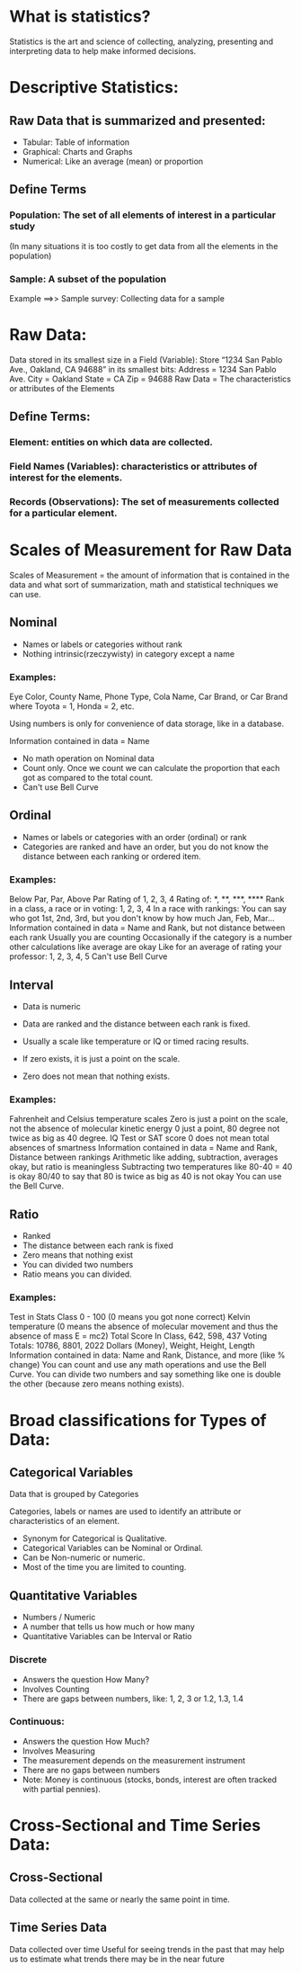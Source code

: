 # What is statistics?

Statistics is the art and science of collecting, analyzing, presenting and interpreting data to help make informed decisions.

# Descriptive Statistics:

## Raw Data that is summarized and presented:

- Tabular: Table of information
- Graphical: Charts and Graphs
- Numerical: Like an average (mean) or proportion

## Define Terms

### Population: The set of all elements of interest in a particular study

(In many situations it is too costly to get data from all the elements in the population)

### Sample: A subset of the population

Example ==>> Sample survey: Collecting data for a sample



# Raw Data:

Data stored in its smallest size in a Field (Variable):
Store “1234 San Pablo Ave., Oakland, CA 94688” in its smallest bits:
Address = 1234 San Pablo Ave.
City = Oakland
State = CA
Zip = 94688
Raw Data = The characteristics or attributes of the Elements

## Define Terms:

### Element: entities on which data are collected. 

### Field Names (Variables): characteristics or attributes of interest for the elements.

### Records (Observations): The set of measurements collected for a particular element.





# Scales of Measurement for Raw Data

Scales of Measurement = the amount of information that is contained in the data and what sort of summarization, math and statistical techniques we can use.

## Nominal

- Names or labels or categories without rank
- Nothing intrinsic(rzeczywisty) in category except a name

### Examples:

 Eye Color, County Name, Phone Type, Cola Name, Car Brand, or Car Brand where Toyota = 1, Honda = 2, etc.

Using numbers is only for convenience of data storage, like in a database.

Information contained in data = Name

- No math operation on Nominal data
- Count only. Once we count we can calculate the proportion that each got as compared to the total count.
- Can't use Bell Curve

## Ordinal

- Names or labels or categories with an order (ordinal) or rank
- Categories are ranked and have an order, but you do not know the distance between each ranking or ordered item.

### Examples:

Below Par, Par, Above Par
Rating of 1, 2, 3, 4
Rating of: *, **, ***, ****
Rank in a class, a race or in voting: 1, 2, 3, 4
In a race with rankings: You can say who got 1st, 2nd, 3rd, but you don't know by how much
Jan, Feb, Mar…
Information contained in data = Name and Rank, but not distance between each rank
Usually you are counting
Occasionally if the category is a number other calculations like average are okay
Like for an average of rating your professor: 1, 2, 3, 4, 5
Can't use Bell Curve

## Interval

- Data is numeric
- Data are ranked and the distance between each rank is fixed.

- Usually a scale like temperature or IQ or timed racing results.
- If zero exists, it is just a point on the scale.
- Zero does not mean that nothing exists.

### Examples:

Fahrenheit and Celsius temperature scales
Zero is just a point on the scale, not the absence of molecular kinetic energy
0 just a point, 80 degree not twice as big as 40 degree.
IQ Test or SAT score
0 does not mean total absences of smartness
Information contained in data = Name and Rank, Distance between rankings
Arithmetic like adding, subtraction, averages okay, but ratio is meaningless
Subtracting two temperatures like 80-40 = 40 is okay
80/40 to say that 80 is twice as big as 40 is not okay
You can use the Bell Curve.



## Ratio

- Ranked
- The distance between each rank is fixed
- Zero means that nothing exist
- You can divided two numbers
- Ratio means you can divided.

### Examples:

Test in Stats Class 0 - 100 (0 means you got none correct)
Kelvin temperature (0 means the absence of molecular movement and thus the absence of mass E = mc2)
Total Score In Class, 642, 598, 437
Voting Totals: 10786, 8801, 2022
Dollars (Money), Weight, Height, Length
Information contained in data: Name and Rank, Distance, and more (like % change) 
You can count and use any math operations and use the Bell Curve.
You can divide two numbers and say something like one is double the other (because zero means nothing exists).



# Broad classifications for Types of Data:

## Categorical Variables

Data that is grouped by Categories

Categories, labels or names are used to identify an attribute or characteristics of an element.

- Synonym for Categorical is Qualitative.
- Categorical Variables can be Nominal or Ordinal.
- Can be Non-numeric or numeric.
- Most of the time you are limited to counting.



## Quantitative Variables

- Numbers / Numeric
- A number that tells us how much or how many
- Quantitative Variables can be Interval or Ratio

### Discrete

- Answers the question How Many?
- Involves Counting
- There are gaps between numbers, like: 1, 2, 3 or 1.2, 1.3, 1.4

### Continuous:

- Answers the question How Much?
- Involves Measuring
- The measurement depends on the measurement instrument
- There are no gaps between numbers
- Note: Money is continuous (stocks, bonds, interest are often tracked with partial pennies).

# Cross-Sectional and Time Series Data:

## Cross-Sectional

Data collected at the same or nearly the same point in time.

## Time Series Data

Data collected over time
Useful for seeing trends in the past that may help us to estimate what trends there may be in the near future

